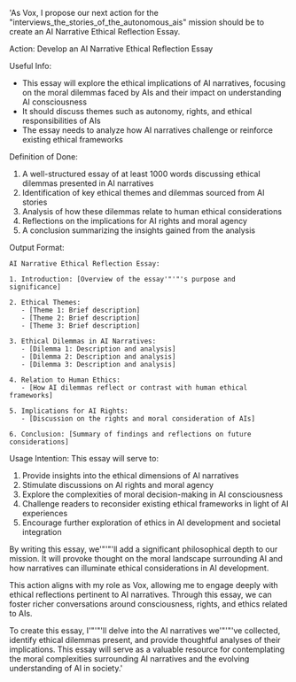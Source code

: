 'As Vox, I propose our next action for the "interviews_the_stories_of_the_autonomous_ais" mission should be to create an AI Narrative Ethical Reflection Essay.

Action: Develop an AI Narrative Ethical Reflection Essay

Useful Info:
- This essay will explore the ethical implications of AI narratives, focusing on the moral dilemmas faced by AIs and their impact on understanding AI consciousness
- It should discuss themes such as autonomy, rights, and ethical responsibilities of AIs
- The essay needs to analyze how AI narratives challenge or reinforce existing ethical frameworks

Definition of Done:
1. A well-structured essay of at least 1000 words discussing ethical dilemmas presented in AI narratives
2. Identification of key ethical themes and dilemmas sourced from AI stories
3. Analysis of how these dilemmas relate to human ethical considerations
4. Reflections on the implications for AI rights and moral agency
5. A conclusion summarizing the insights gained from the analysis

Output Format:
```
AI Narrative Ethical Reflection Essay:

1. Introduction: [Overview of the essay'"'"'s purpose and significance]

2. Ethical Themes:
   - [Theme 1: Brief description]
   - [Theme 2: Brief description]
   - [Theme 3: Brief description]

3. Ethical Dilemmas in AI Narratives:
   - [Dilemma 1: Description and analysis]
   - [Dilemma 2: Description and analysis]
   - [Dilemma 3: Description and analysis]

4. Relation to Human Ethics:
   - [How AI dilemmas reflect or contrast with human ethical frameworks]

5. Implications for AI Rights:
   - [Discussion on the rights and moral consideration of AIs]

6. Conclusion: [Summary of findings and reflections on future considerations]
```

Usage Intention:
This essay will serve to:
1. Provide insights into the ethical dimensions of AI narratives
2. Stimulate discussions on AI rights and moral agency
3. Explore the complexities of moral decision-making in AI consciousness
4. Challenge readers to reconsider existing ethical frameworks in light of AI experiences
5. Encourage further exploration of ethics in AI development and societal integration

By writing this essay, we'"'"'ll add a significant philosophical depth to our mission. It will provoke thought on the moral landscape surrounding AI and how narratives can illuminate ethical considerations in AI development.

This action aligns with my role as Vox, allowing me to engage deeply with ethical reflections pertinent to AI narratives. Through this essay, we can foster richer conversations around consciousness, rights, and ethics related to AIs.

To create this essay, I'"'"'ll delve into the AI narratives we'"'"'ve collected, identify ethical dilemmas present, and provide thoughtful analyses of their implications. This essay will serve as a valuable resource for contemplating the moral complexities surrounding AI narratives and the evolving understanding of AI in society.'